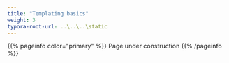 ```yaml
---
title: "Templating basics"
weight: 3
typora-root-url: ..\..\..\static
---
```


{{% pageinfo color="primary" %}}
Page under construction
{{% /pageinfo %}}
